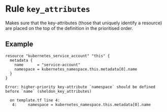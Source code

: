 # Rule `key_attributes`

Makes sure that the key-attributes (those that uniquely identify a resource) are
placed on the top of the definition in the prioritised order.

## Example

```hcl
resource "kubernetes_service_account" "this" {
  metadata {
    name      = "service-account"
    namespace = kubernetes_namespace.this.metadata[0].name
  }
}
```

```text
Error: higher-priority key-attribute `namespace` should be defined before `name` (sheldon_key_attributes)

  on template.tf line 4:
   4:     namespace = kubernetes_namespace.this.metadata[0].name
```
